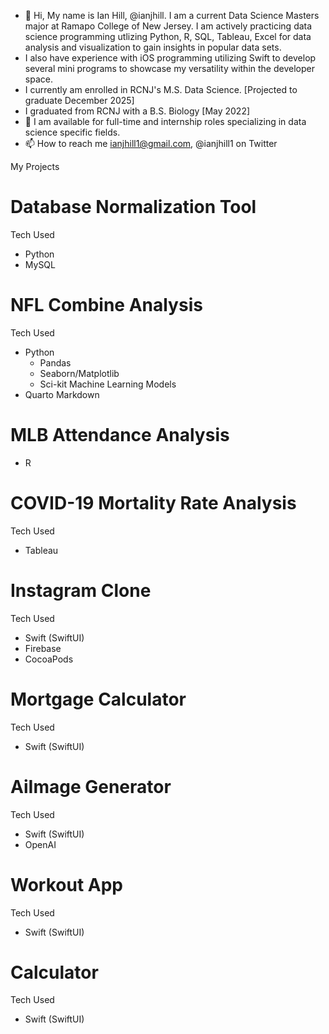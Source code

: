 - 👋 Hi, My name is Ian Hill, @ianjhill. I am a current Data Science Masters major at Ramapo College of New Jersey. I am actively practicing data science programming utlizing Python, R, SQL, Tableau, Excel for data analysis and visualization to gain insights in popular data sets.
- I also have experience with iOS programming utilizing Swift to develop several mini programs to showcase my versatility within the developer space.
- I currently am enrolled in RCNJ's M.S. Data Science. [Projected to graduate December 2025]
- I graduated from RCNJ with a B.S. Biology [May 2022]
- 💞️ I am available for full-time and internship roles specializing in data science specific fields.
- 📫 How to reach me ianjhill1@gmail.com,
                     @ianjhill1 on Twitter

<!---
ianjhill/ianjhill is a ✨ special ✨ repository because its `README.md` (this file) appears on your GitHub profile.
You can click the Preview link to take a look at your changes.
--->


My Projects

# Database Normalization Tool
Tech Used
- Python
- MySQL

# NFL Combine Analysis
Tech Used
- Python
  - Pandas
  - Seaborn/Matplotlib
  - Sci-kit Machine Learning Models
- Quarto Markdown

# MLB Attendance Analysis
- R

# COVID-19 Mortality Rate Analysis
Tech Used
- Tableau

# Instagram Clone 
Tech Used
- Swift (SwiftUI)
- Firebase
- CocoaPods

# Mortgage Calculator
Tech Used
- Swift (SwiftUI)

# AiImage Generator
Tech Used
- Swift (SwiftUI)
- OpenAI

# Workout App
Tech Used
- Swift (SwiftUI)

# Calculator
Tech Used
- Swift (SwiftUI)
